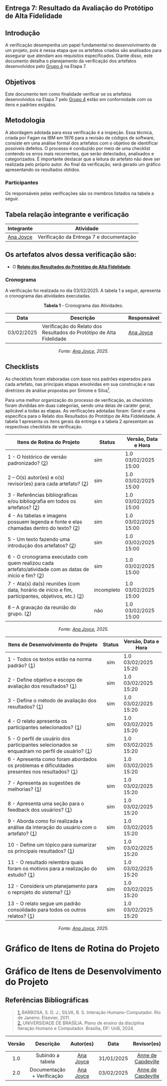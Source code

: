 ## Entrega 7: Resultado da Avaliação do Protótipo de Alta Fidelidade

## Introdução

A verificação desempenha um papel fundamental no desenvolvimento de um projeto, pois é nessa etapa que os artefatos criados são analisados para assegurar que atendam aos requisitos especificados. Diante disso, este documento detalha o planejamento da verificação dos artefatos desenvolvidos pelo [Grupo 4](https://github.com/Interacao-Humano-Computador/2024.2-Cinemark) na Etapa 7.

## Objetivos

Este documento tem como finalidade verificar se os artefatos desenvolvidos na Etapa 7 pelo [Grupo 4](https://github.com/Interacao-Humano-Computador/2024.2-Cinemark) estão em conformidade com os itens e padrões exigidos.

## Metodologia

A abordagem adotada para essa verificação é a inspeção. Essa técnica, criada por Fagan na IBM em 1976 para a revisão de códigos de software, consiste em uma análise formal dos artefatos com o objetivo de identificar possíveis defeitos. O processo é conduzido por meio de uma checklist contendo os erros mais recorrentes, que serão detectados, analisados e categorizados. É importante destacar que a leitura do artefato não deve ser realizada pelo próprio autor. Ao final da verificação, será gerado um gráfico apresentando os resultados obtidos.

### Participantes

Os responsáveis pelas verificações são os membros listados na tabela a seguir.

## Tabela relação integrante e verificação

| Integrante                                     | Atividade                               |
| ---------------------------------------------- | --------------------------------------- |
| [Ana Joyce](https://github.com/anajoyceamorim) | Verificação da Entrega 7 e documentação |

## Os artefatos alvos dessa verificação são:

- O [**Relato dos Resultados do Protótipo de Alta Fidelidade**](https://interacao-humano-computador.github.io/2024.2-Cinemark/Design-Avalia%C3%A7%C3%A3o-Desenvolvimento/proto-alta/resultados/).

### Cronograma

A verificação foi realizada no dia 03/02/2025. A tabela 1 a seguir, apresenta o cronograma das atividades executadas.

<center>

**Tabela 1** - Cronograma das Atividades.

| Data       | Descrição                                                            | Responsável                                    |
| ---------- | -------------------------------------------------------------------- | ---------------------------------------------- |
| 03/02/2025 | Verificação do Relato dos Resultados do Protótipo de Alta Fidelidade | [Ana Joyce](https://github.com/anajoyceamorim) |

_Fonte: [Ana Joyce](https://github.com/anajoyceamorim), 2025._

</center>

## Checklists

As checklists foram elaboradas com base nos padrões esperados para cada artefato, nas principais etapas envolvidas em sua construção e nas diretrizes de análise propostas por Simone e Silva<a id=anchor_1 href="#REF1"><sup>1</sup></a>.

Para uma melhor organização do processo de verificação, as checklists foram divididas em duas categorias, sendo uma delas de caráter geral, aplicável a todas as etapas. As verificações adotadas foram: Geral e uma específica para o Relato dos Resultados do Protótipo de Alta Fiddelidade. A tabela 1 apresenta os itens gerais da entrega e a tabela 2 apresentam as respectivas checklists de verificação.

<center>

| Itens de Rotina do Projeto                                                                                                 | Status     | Versão, Data e Hora  |
| -------------------------------------------------------------------------------------------------------------------------- | ---------- | -------------------- |
| 1 - O histórico de versão padronizado? (<a href="#REF2">2</a>)                                                             | sim        | 1.0 03/02/2025 15:00 |
| 2 – O(s) autor(es) e o(s) revisor(es) para cada artefato? (<a href="#REF2">2</a>)                                          | sim        | 1.0 03/02/2025 15:00 |
| 3 - Referências bibliográficas e/ou bibliografia em todos os artefatos? (<a href="#REF2">2</a>)                            | sim        | 1.0 03/02/2025 15:00 |
| 4 - As tabelas e imagens possuem legenda e fonte e elas chamadas dentro do texto? (<a href="#REF2">2</a>)                  | sim        | 1.0 03/02/2025 15:00 |
| 5 - Um texto fazendo uma introdução dos artefatos? (<a href="#REF2">2</a>)                                                 | sim        | 1.0 03/02/2025 15:00 |
| 6 - O cronograma executado com quem realizou cada artefato/atividade com as datas de início e fim? (<a href="#REF2">2</a>) | sim        | 1.0 03/02/2025 15:00 |
| 7 - Ata(s) da(s) reuniões (com data, horário de início e fim, participantes, objetivos, etc.) (<a href="#REF2">2</a>)      | incompleto | 1.0 03/02/2025 15:00 |
| 8 – A gravação da reunião do grupo. (<a href="#REF2">2</a>)                                                                | não        | 1.0 03/02/2025 15:00 |

_Fonte: [Ana Joyce](https://github.com/anajoyceamorim), 2025._

</center>

<center>

| Itens de Desenvolvimento do Projeto                                                                               | Status | Versão, Data e Hora  |
| ----------------------------------------------------------------------------------------------------------------- | :----: | -------------------- |
| 1 - Todos os textos estão na norma padrão? (<a href="#REF1">1</a>)                                                |  sim   | 1.0 03/02/2025 15:20 |
| 2 - Define objetivo e escopo de avaliação dos resultados? (<a href="#REF1">1</a>)                                 |  sim   | 1.0 03/02/2025 15:20 |
| 3 - Define o método de avaliação dos resultados? (<a href="#REF1">1</a>)                                          |  sim   | 1.0 03/02/2025 15:20 |
| 4 - O relato apresenta os participantes selecionados? (<a href="#REF1">1</a>)                                     |  sim   | 1.0 03/02/2025 15:20 |
| 5 - O perfil de usuário dos participantes selecionados se enquadram no perfil de usuário? (<a href="#REF1">1</a>) |  sim   | 1.0 03/02/2025 15:20 |
| 6 - Apresenta como foram abordados os problemas e dificuldades presentes nos resultados? (<a href="#REF1">1</a>)  |  sim   | 1.0 03/02/2025 15:20 |
| 7 - Apresenta as sugestões de melhorias? (<a href="#REF1">1</a>)                                                  |  sim   | 1.0 03/02/2025 15:20 |
| 8 - Apresenta uma seção para o feedback dos usuários? (<a href="#REF1">1</a>)                                     |  sim   | 1.0 03/02/2025 15:20 |
| 9 - Aborda como foi realizada a análise da interação do usuário com o artefato? (<a href="#REF1">1</a>)           |  sim   | 1.0 03/02/2025 15:20 |
| 10 - Define um tópico para sumarizar os principais resultados? (<a href="#REF1">1</a>)                            |  sim   | 1.0 03/02/2025 15:20 |
| 11 - O resultado relembra quais foram os motivos para a realização do estudo? (<a href="#REF1">1</a>)             |  sim   | 1.0 03/02/2025 15:20 |
| 12 - Considera um planejamento para o reprojeto do sistema? (<a href="#REF1">1</a>)                               |  sim   | 1.0 03/02/2025 15:20 |
| 13 - O relato segue um padrão consolidado para todos os outros relatos? (<a href="#REF1">1</a>)                   |  sim   | 1.0 03/02/2025 15:20 |

_Fonte: [Ana Joyce](https://github.com/anajoyceamorim), 2025._

</center>

# Gráfico de Itens de Rotina do Projeto

<script src="https://cdn.plot.ly/plotly-latest.min.js"></script>

<div id="grafico4"></div>

<script>
  // Dados das respostas
  var data = [{
    values: [6, 1, 1],  // 6 respostas "sim", 1 "não", 1 "incompleto"
    labels: ["Sim", "Não", "Incompleto"],
    type: "pie",
    marker: {
      colors: ["#4CAF50", "#F44336", "#FF9800"]  // Verde para "Sim", Vermelho para "Não", Laranja para "Incompleto"
    }
  }];

  // Layout do gráfico
  var layout = {
    title: "Distribuição das Respostas - Itens de Rotina do Projeto",
    font: { size: 16 },
  };

  // Renderiza o gráfico
  Plotly.newPlot("grafico4", data, layout);
</script>

# Gráfico de Itens de Desenvolvimento do Projeto

<script src="https://cdn.plot.ly/plotly-latest.min.js"></script>

<div id="grafico5"></div>

<script>
  // Dados das respostas
  var data = [{
    values: [13],  // 13 respostas "sim"
    labels: ["Sim"],
    type: "pie",
    marker: {
      colors: ["#4CAF50"]  // Verde para "Sim"
    }
  }];

  // Layout do gráfico
  var layout = {
    title: "Distribuição das Respostas - Itens de Desenvolvimento do Projeto",
    font: { size: 16 },
  };

  // Renderiza o gráfico
  Plotly.newPlot("grafico5", data, layout);
</script>

## Referências Bibliográficas

> <a id="REF1" href="#anchor_1">1.</a> BARBOSA, S. D. J.; SILVA, B. S. Interação Humano-Computador. Rio de Janeiro: Elsevier, 2011.  
> <a id="REF2" href="#anchor_2">2.</a> UNIVERSIDADE DE BRASÍLIA. Plano de ensino da disciplina Iteração Humano e Computador. Brasília, DF: UnB, 2024.

| Versão |         Descrição          |                   Autor(es)                    |    Data    |                    Revisor(es)                     | Data de revisão |
| :----: | :------------------------: | :--------------------------------------------: | :--------: | :------------------------------------------------: | :-------------: |
|  1.0   |      Subindo a tabela      | [Ana Joyce](https://github.com/anajoyceamorim) | 31/01/2025 | [Anne de Capdeville](https://github.com/nanecapde) |   01/02/2024    |
|  2.0   | Documentação + Verificação | [Ana Joyce](https://github.com/anajoyceamorim) | 03/02/2025 | [Anne de Capdeville](https://github.com/nanecapde) |   03/02/2024    |
